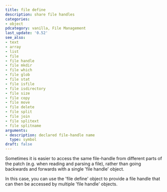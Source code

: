 ```yaml
---
title: file define
description: share file handles
categories:
- object
pdcategory: vanilla, File Management
last_update: '0.52'
see_also:
- text
- array
- list
- file
- file handle
- file mkdir
- file which
- file glob
- file stat
- file isfile
- file isdirectory
- file size
- file copy
- file move
- file delete
- file split
- file join
- file splitext
- file splitname
arguments:
- description: declared file-handle name
  type: symbol
draft: false
---
```

Sometimes it is easier to access the same file-handle from different parts of the patch (e.g. when reading and parsing a file), rather than going backwards and forwards with a single 'file handle' object.

In this case, you can use the 'file define' object to provide a file handle that can then be accessed by multiple 'file handle' objects.
